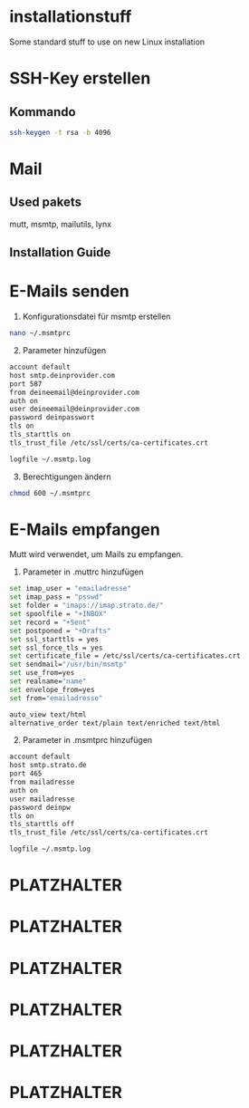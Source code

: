 # installationstuff
Some standard stuff to use on new Linux installation

# SSH-Key erstellen

## Kommando

```bash
ssh-keygen -t rsa -b 4096
```

# Mail

## Used pakets

mutt, msmtp, mailutils, lynx

## Installation Guide

# E-Mails senden

1. Konfigurationsdatei für msmtp erstellen

```bash
nano ~/.msmtprc
```

2. Parameter hinzufügen

```bash
account default
host smtp.deinprovider.com
port 587
from deineemail@deinprovider.com
auth on
user deineemail@deinprovider.com
password deinpasswort
tls on
tls_starttls on
tls_trust_file /etc/ssl/certs/ca-certificates.crt

logfile ~/.msmtp.log
```

3. Berechtigungen ändern

```bash
chmod 600 ~/.msmtprc
```

# E-Mails empfangen
Mutt wird verwendet, um Mails zu empfangen.

1. Parameter in .muttrc hinzufügen

```bash
set imap_user = "emailadresse"
set imap_pass = "psswd"
set folder = "imaps://imap.strato.de/"
set spoolfile = "+INBOX"
set record = "+Sent"
set postponed = "+Drafts"
set ssl_starttls = yes
set ssl_force_tls = yes
set certificate_file = /etc/ssl/certs/ca-certificates.crt
set sendmail="/usr/bin/msmtp"
set use_from=yes
set realname="name"
set envelope_from=yes
set from="emailadresse"

auto_view text/html
alternative_order text/plain text/enriched text/html
```
2. Parameter in .msmtprc hinzufügen

```bash
account default
host smtp.strato.de
port 465
from mailadresse
auth on
user mailadresse
password deinpw
tls on
tls_starttls off
tls_trust_file /etc/ssl/certs/ca-certificates.crt

logfile ~/.msmtp.log
```


# PLATZHALTER

# PLATZHALTER

# PLATZHALTER

# PLATZHALTER

# PLATZHALTER

# PLATZHALTER
